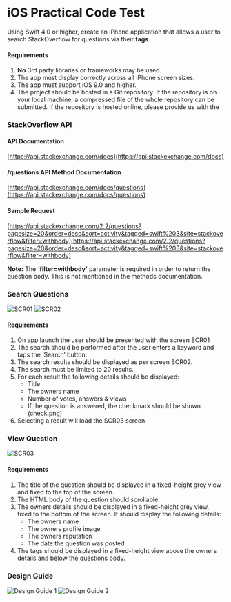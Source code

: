# iOS Practical Code Test

Using Swift 4.0 or higher, create an iPhone application that allows a user to search StackOverflow for questions via their __tags__.

#### Requirements

1. __No__ 3rd party libraries or frameworks may be used.
2. The app must display correctly across all iPhone screen sizes.
3. The app must support iOS 9.0 and higher.
4. The project should be hosted in a Git repository. If the repository is on your local machine, a compressed file of the whole repository can be submitted. If the repository is hosted online, please provide us with the

### StackOverflow API

#### API Documentation
[https://api.stackexchange.com/docs](https://api.stackexchange.com/docs)

#### /questions API Method Documentation
[https://api.stackexchange.com/docs/questions](https://api.stackexchange.com/docs/questions)

#### Sample Request
[https://api.stackexchange.com/2.2/questions?pagesize=20&order=desc&sort=activity&tagged=swift%203&site=stackoverflow&filter=withbody](https://api.stackexchange.com/2.2/questions?pagesize=20&order=desc&sort=activity&tagged=swift%203&site=stackoverflow&filter=withbody)

__Note:__ The __‘filter=withbody’__ parameter is required in order to return the question body. This is not mentioned in the methods documentation.

### Search Questions

![SCR01](https://i.imgur.com/PTGxOvs.png) ![SCR02](https://i.imgur.com/zZpwyi8.png)

#### Requirements

1. On app launch the user should be presented with the screen SCR01
2. The search should be performed after the user enters a keyword and taps the ‘Search’ button.
3. The search results should be displayed as per screen SCR02.
4. The search must be limited to 20 results.
5. For each result the following details should be displayed:
    - Title
    - The owners name
    - Number of votes, answers & views
    - If the question is answered, the checkmark should be shown (check.png)
6. Selecting a result will load the SCR03 screen

### View Question

![SCR03](https://i.imgur.com/9136d5B.png)

#### Requirements

1. The title of the question should be displayed in a fixed-height grey view and fixed to the top of the screen.
2. The HTML body of the question should scrollable.
3. The owners details should be displayed in a fixed-height grey view, fixed to the bottom of the screen. It should display the following details: 
    - The owners name
    - The owners profile image
    - The owners reputation
    - The date the question was posted
4. The tags should be displayed in a fixed-height view above the owners details and below the questions body.

### Design Guide

![Design Guide 1](https://i.imgur.com/mU0fGTN.png)
![Design Guide 2](https://i.imgur.com/0CqVEIF.png)